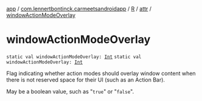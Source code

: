 [app](../../../index.md) / [com.lennertbontinck.carmeetsandroidapp](../../index.md) / [R](../index.md) / [attr](index.md) / [windowActionModeOverlay](./window-action-mode-overlay.md)

# windowActionModeOverlay

`static val windowActionModeOverlay: `[`Int`](https://kotlinlang.org/api/latest/jvm/stdlib/kotlin/-int/index.html)
`static val windowActionModeOverlay: `[`Int`](https://kotlinlang.org/api/latest/jvm/stdlib/kotlin/-int/index.html)

Flag indicating whether action modes should overlay window content when there is not reserved space for their UI (such as an Action Bar).

May be a boolean value, such as "`true`" or "`false`".

